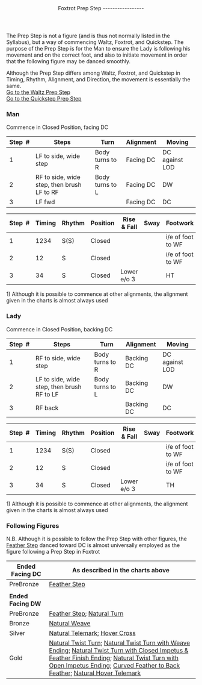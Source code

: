 <header>Foxtrot Prep Step
-----------------

 </header>The Prep Step is not a figure (and is thus not normally listed in the Syllabus), but a way of commencing Waltz, Foxtrot, and Quickstep. The purpose of the Prep Step is for the Man to ensure the Lady is following his movement and on the correct foot, and also to initiate movement in order that the following figure may be danced smoothly.

Although the Prep Step differs among Waltz, Foxtrot, and Quickstep in Timing, Rhythm, Alignment, and Direction, the movement is essentially the same.  
 [Go to the Waltz Prep Step](../waltz/prep_step.md)  
 [Go to the Quickstep Prep Step](../quickstep/prep_step.md)

### Man

Commence in Closed Position, facing DC

 | **Step<span style="color:white">\_</span>\#** | **Steps** | **Turn** | **Alignment** | **Moving** |
|---|---|---|---|---|
| 1 | LF to side, wide step | Body turns to R | Facing DC | DC against LOD |
| 2 | RF to side, wide step, then brush LF to RF | Body turns to L | Facing DC | DW |
| 3 | LF fwd |  | Facing DC | DC |

 | **Step<span style="color:white">\_</span>\#** | **Timing** | **Rhythm** | **Position** | **Rise &amp; Fall** | **Sway** | **Footwork** |
|---|---|---|---|---|---|---|
| 1 | 1234 | S(S) | Closed |  |  | i/e of foot to WF |
| 2 | 12 | S | Closed |  |  | i/e of foot to WF |
| 3 | 34 | S | Closed | Lower e/o 3 |  | HT |

1\) Although it is possible to commence at other alignments, the alignment given in the charts is almost always used

### Lady

Commence in Closed Position, backing DC

 | **Step<span style="color:white">\_</span>\#** | **Steps** | **Turn** | **Alignment** | **Moving** |
|---|---|---|---|---|
| 1 | RF to side, wide step | Body turns to R | Backing DC | DC against LOD |
| 2 | LF to side, wide step, then brush RF to LF | Body turns to L | Backing DC | DW |
| 3 | RF back |  | Backing DC | DC |

 | **Step<span style="color:white">\_</span>\#** | **Timing** | **Rhythm** | **Position** | **Rise &amp; Fall** | **Sway** | **Footwork** |
|---|---|---|---|---|---|---|
| 1 | 1234 | S(S) | Closed |  |  | i/e of foot to WF |
| 2 | 12 | S | Closed |  |  | i/e of foot to WF |
| 3 | 34 | S | Closed | Lower e/o 3 |  | TH |

1\) Although it is possible to commence at other alignments, the alignment given in the charts is almost always used

### Following Figures

N.B. Although it is possible to follow the Prep Step with other figures, the [Feather Step](feather_step.md) danced toward DC is almost universally employed as the figure following a Prep Step in Foxtrot

 | **Ended Facing DC** | **As described in the charts above** |
|---|---|
| PreBronze | [Feather Step](feather_step.md) |
|  |  |
| **Ended Facing DW** |  |
| PreBronze | [Feather Step](feather_step.md); [Natural Turn](natural_turn.md) |
| Bronze | [Natural Weave](natural_weave.md) |
| Silver | [Natural Telemark](natural_telemark.md); [Hover Cross](hover_cross.md) |
| Gold | [Natural Twist Turn](twist_turn.md); [Natural Twist Turn with Weave Ending](twist_turn_weave.md); [Natural Twist Turn with Closed Impetus &amp; Feather Finish Ending](twist_turn_closed_impetus.md); [Natural Twist Turn with Open Impetus Ending](twist_turn_open_impetus.md); [Curved Feather to Back Feather](curved_feather_back.md); [Natural Hover Telemark](natural_hover_telemark.md) |